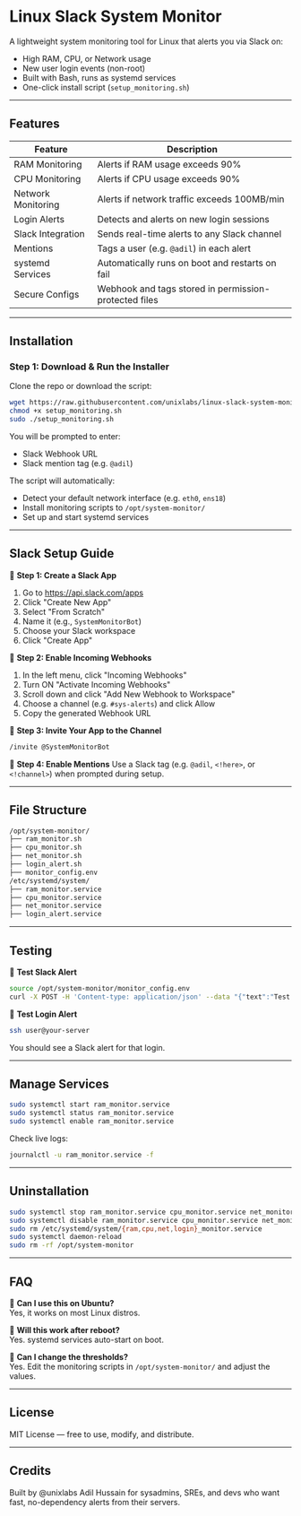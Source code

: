 
# Linux Slack System Monitor

A lightweight system monitoring tool for Linux that alerts you via Slack on:

- High RAM, CPU, or Network usage
- New user login events (non-root)
- Built with Bash, runs as systemd services
- One-click install script (`setup_monitoring.sh`)

---

## Features

| Feature               | Description                                        |
|------------------------|----------------------------------------------------|
| RAM Monitoring         | Alerts if RAM usage exceeds 90%                   |
| CPU Monitoring         | Alerts if CPU usage exceeds 90%                   |
| Network Monitoring     | Alerts if network traffic exceeds 100MB/min       |
| Login Alerts           | Detects and alerts on new login sessions          |
| Slack Integration      | Sends real-time alerts to any Slack channel       |
| Mentions               | Tags a user (e.g. `@adil`) in each alert          |
| systemd Services       | Automatically runs on boot and restarts on fail   |
| Secure Configs         | Webhook and tags stored in permission-protected files |

---

## Installation

### Step 1: Download & Run the Installer

Clone the repo or download the script:

```bash
wget https://raw.githubusercontent.com/unixlabs/linux-slack-system-monitor/main/setup_monitoring.sh
chmod +x setup_monitoring.sh
sudo ./setup_monitoring.sh
```

You will be prompted to enter:

- Slack Webhook URL
- Slack mention tag (e.g. `@adil`)

The script will automatically:

- Detect your default network interface (e.g. `eth0`, `ens18`)
- Install monitoring scripts to `/opt/system-monitor/`
- Set up and start systemd services

---

## Slack Setup Guide

🔹 **Step 1: Create a Slack App**
1. Go to https://api.slack.com/apps  
2. Click "Create New App"  
3. Select "From Scratch"  
4. Name it (e.g., `SystemMonitorBot`)  
5. Choose your Slack workspace  
6. Click "Create App"

🔹 **Step 2: Enable Incoming Webhooks**
1. In the left menu, click "Incoming Webhooks"  
2. Turn ON "Activate Incoming Webhooks"  
3. Scroll down and click "Add New Webhook to Workspace"  
4. Choose a channel (e.g. `#sys-alerts`) and click Allow  
5. Copy the generated Webhook URL

🔹 **Step 3: Invite Your App to the Channel**
```bash
/invite @SystemMonitorBot
```

🔹 **Step 4: Enable Mentions**
Use a Slack tag (e.g. `@adil`, `<!here>`, or `<!channel>`) when prompted during setup.

---

## File Structure

```bash
/opt/system-monitor/
├── ram_monitor.sh
├── cpu_monitor.sh
├── net_monitor.sh
├── login_alert.sh
├── monitor_config.env
/etc/systemd/system/
├── ram_monitor.service
├── cpu_monitor.service
├── net_monitor.service
├── login_alert.service
```

---

## Testing

🔹 **Test Slack Alert**

```bash
source /opt/system-monitor/monitor_config.env
curl -X POST -H 'Content-type: application/json' --data "{"text":"Test Slack Alert from System Monitor ${SLACK_TAG}"}" "$SLACK_WEBHOOK_URL"
```

🔹 **Test Login Alert**

```bash
ssh user@your-server
```

You should see a Slack alert for that login.

---

## Manage Services

```bash
sudo systemctl start ram_monitor.service
sudo systemctl status ram_monitor.service
sudo systemctl enable ram_monitor.service
```

Check live logs:

```bash
journalctl -u ram_monitor.service -f
```

---

## Uninstallation

```bash
sudo systemctl stop ram_monitor.service cpu_monitor.service net_monitor.service login_alert.service
sudo systemctl disable ram_monitor.service cpu_monitor.service net_monitor.service login_alert.service
sudo rm /etc/systemd/system/{ram,cpu,net,login}_monitor.service
sudo systemctl daemon-reload
sudo rm -rf /opt/system-monitor
```

---

## FAQ

🔹 **Can I use this on Ubuntu?**  
Yes, it works on most Linux distros.

🔹 **Will this work after reboot?**  
Yes. systemd services auto-start on boot.

🔹 **Can I change the thresholds?**  
Yes. Edit the monitoring scripts in `/opt/system-monitor/` and adjust the values.

---

## License

MIT License — free to use, modify, and distribute.

---

## Credits

Built by @unixlabs Adil Hussain for sysadmins, SREs, and devs who want fast, no-dependency alerts from their servers.
